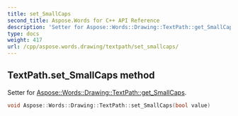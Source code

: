 ```yaml
---
title: set_SmallCaps
second_title: Aspose.Words for C++ API Reference
description: 'Setter for Aspose::Words::Drawing::TextPath::get_SmallCaps.'
type: docs
weight: 417
url: /cpp/aspose.words.drawing/textpath/set_smallcaps/
---
```

## TextPath.set_SmallCaps method


Setter for [Aspose::Words::Drawing::TextPath::get_SmallCaps](../get_smallcaps/).

```cpp
void Aspose::Words::Drawing::TextPath::set_SmallCaps(bool value)
```

